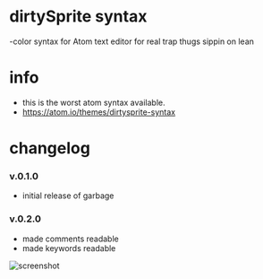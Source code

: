 # dirtySprite syntax
 -color syntax for Atom text editor for real trap thugs sippin on lean
# info
- this is the worst atom syntax available.
- https://atom.io/themes/dirtysprite-syntax

# changelog
### v.0.1.0
- initial release of garbage

### v.0.2.0
- made comments readable
- made keywords readable



![screenshot](https://cloud.githubusercontent.com/assets/955730/12408920/165bcf40-be1a-11e5-8de2-95016d39c0a2.png)

